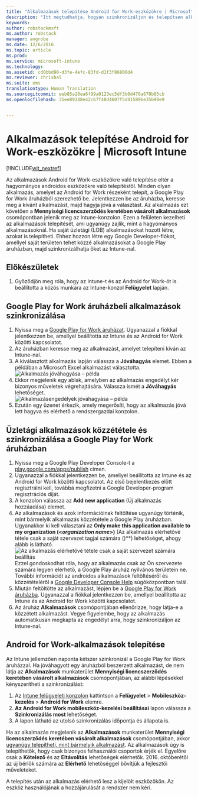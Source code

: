 ```yaml
---
title: "Alkalmazások telepítése Android for Work-eszközökre | Microsoft Intune"
description: "Itt megtudhatja, hogyan szinkronizáljon és telepítsen alkalmazásokat Android for Work-eszközökre a Google Play for Work áruházból."
keywords: 
author: robstackmsft
ms.author: robstack
manager: angrobe
ms.date: 12/6/2016
ms.topic: article
ms.prod: 
ms.service: microsoft-intune
ms.technology: 
ms.assetid: cd0bbd90-d3fe-4efc-83fd-d1f3f86800d4
ms.reviewer: chrisbal
ms.suite: ems
translationtype: Human Translation
ms.sourcegitcommit: eeb85a28ea6f99a0123ec5df3b0d476a678b85cb
ms.openlocfilehash: 35ee89248e42c67f48d4607f5d415896e35b90e9


---
```


# <a name="how-to-deploy-apps-to-android-for-work-devices-with-intune"></a>Alkalmazások telepítése Android for Work-eszközökre | Microsoft Intune

[!INCLUDE[wit_nextref](../includes/afw_rollout_disclaimer.md)]

Az alkalmazások Android for Work-eszközökre való telepítése eltér a hagyományos androidos eszközökre való telepítéstől. Minden olyan alkalmazás, amelyet az Android for Work részeként telepít, a Google Play for Work áruházból szerezhető be. Jelentkezzen be az áruházba, keresse meg a kívánt alkalmazást, majd hagyja jóvá a választást.
Az alkalmazás ezt követően a **Mennyiségi licencszerződés keretében vásárolt alkalmazások** csomópontban jelenik meg az Intune-konzolon. Ezen a felületen kezelheti az alkalmazások telepítését, ami ugyanúgy zajlik, mint a hagyományos alkalmazásoknál.
Ha saját üzletági (LOB) alkalmazásokat hozott létre, azokat is telepítheti. Ehhez hozzon létre egy Google Developer-fiókot, amellyel saját területen tehet közzé alkalmazásokat a Google Play áruházban, majd szinkronizálhatja őket az Intune-nal.

## <a name="before-you-start"></a>Előkészületek

1. Győződjön meg róla, hogy az Intune-t és az Android for Work-öt is beállította a közös munkára az Intune-konzol **Felügyelet** lapján.

## <a name="synchronize-an-app-from-the-google-play-for-work-store"></a>Google Play for Work áruházbeli alkalmazások szinkronizálása


1. Nyissa meg a [Google Play for Work áruházat](https://play.google.com/work). Ugyanazzal a fiókkal jelentkezzen be, amellyel beállította az Intune és az Android for Work közötti kapcsolatot.
2. Az áruházban keresse meg az alkalmazást, amelyet telepíteni kíván az Intune-nal.
3. A kiválasztott alkalmazás lapján válassza a **Jóváhagyás** elemet. Ebben a példában a Microsoft Excel alkalmazást választotta.<br>
  ![Alkalmazás jóváhagyása – példa](/intune/deploy-use/media/approve.png)
4. Ekkor megjelenik egy ablak, amelyben az alkalmazás engedélyt kér bizonyos műveletek végrehajtására. Válassza ismét a **Jóváhagyás** lehetőséget.<br>
  ![Alkalmazásengedélyek jóváhagyása – példa](/intune/deploy-use/media/approve-app-permissions.png)
5. Ezután egy üzenet érkezik, amely megerősíti, hogy az alkalmazás jóvá lett hagyva és elérhető a rendszergazdai konzolon.

## <a name="publish-then-synchronize-a-line-of-business-app-from-the-google-play-for-work-store"></a>Üzletági alkalmazások közzététele és szinkronizálása a Google Play for Work áruházban

1. Nyissa meg a Google Play Developer Console-t a [play.google.com/apps/publish](https://play.google.com/apps/publish) címen.
2. Ugyanazzal a fiókkal jelentkezzen be, amellyel beállította az Intune és az Android for Work közötti kapcsolatot. Az első bejelentkezés előtt regisztrálni kell, továbbá megfizetni a Google Developer-program regisztrációs díját.
3. A konzolon válassza az **Add new application** (Új alkalmazás hozzáadása) elemet.
4. Az alkalmazások és azok információinak feltöltése ugyanúgy történik, mint bármelyik alkalmazás közzététele a Google Play áruházban. Ugyanakkor ki kell választani az **Only make this application available to my organization (<*organization name*>)** (Az alkalmazás elérhetővé tétele csak a saját szervezet tagjai számára (<szervezet neve>)**) lehetőséget, ahogy alább is látható.<br>
  ![Az alkalmazás elérhetővé tétele csak a saját szervezet számára beállítás](/intune/deploy-use/media/restrict.png)<br>
Ezzel gondoskodhat róla, hogy az alkalmazás csak az Ön szervezete számára legyen elérhető, a Google Play áruház nyilvános területein ne.
További információt az androidos alkalmazások feltöltéséről és közzétételéről a [Google Developer Console Help](https://support.google.com/googleplay/android-developer/answer/113469) súgóközpontban talál.
5. Miután feltöltötte az alkalmazást, lépjen be a [Google Play for Work áruházba](https://play.google.com/work). Ugyanazzal a fiókkal jelentkezzen be, amellyel beállította az Intune és az Android for Work közötti kapcsolatot.
6. Az áruház **Alkalmazások** csomópontjában ellenőrizze, hogy látja-e a közzétett alkalmazást. Vegye figyelembe, hogy az alkalmazás automatikusan megkapta az engedélyt arra, hogy szinkronizáljon az Intune-nal.

## <a name="deploy-an-android-for-work-app"></a>Android for Work-alkalmazások telepítése

Az Intune jellemzően naponta kétszer szinkronizál a Google Play for Work áruházzal. Ha jóváhagyott egy áruházból beszerzett alkalmazást, de nem látja az **Alkalmazások** munkaterület **Mennyiségi licencszerződés keretében vásárolt alkalmazások** csomópontjában, az alábbi lépésekkel kényszerítheti a szinkronizálást:

1. Az [Intune felügyeleti konzolon](https://manage.microsoft.com) kattintson a **Felügyelet** > **Mobileszköz-kezelés** > **Android for Work** elemre.
2. **Az Android for Work mobileszköz-kezelési beállításai** lapon válassza a **Szinkronizálás most** lehetőséget.
3. A lapon látható az utolsó szinkronizálás időpontja és állapota is.

Ha az alkalmazás megjelenik az **Alkalmazások** munkaterület **Mennyiségi licencszerződés keretében vásárolt alkalmazások** csomópontjában, akkor [ugyanúgy telepítheti, mint bármelyik alkalmazást](deploy-apps-in-microsoft-intune.md). Az alkalmazások úgy is telepíthetők, hogy csak bizonyos felhasználói csoportok érjék el. Egyelőre csak a **Kötelező** és az **Eltávolítás** lehetőségek elérhetők. 2016. októberétől az új bérlők számára az **Elérhető** lehetőséggel bővítjük a fejlesztői műveleteket.

A telepítés után az alkalmazás elérhető lesz a kijelölt eszközökön. Az eszköz használójának a hozzájárulását a rendszer nem kéri.



<!--HONumber=Dec16_HO2-->



